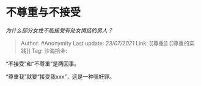 # 不尊重与不接受
*为什么部分女性不能接受有处女情结的男人？*

> Author: #Anonymity
> Last update: *23/07/2021*
> Link: [[尊重]] [[尊重的实践]]
> Tag:
> 沙海拾金:

“不接受”和“不尊重”是两回事。

“尊重我”就要“接受我xxx”，这是一种强奸罪。
